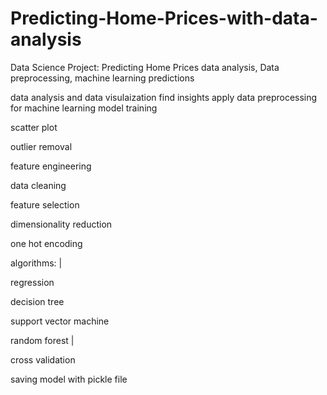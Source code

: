 # Predicting-Home-Prices-with-data-analysis
Data Science Project:  Predicting Home Prices data analysis, Data preprocessing, machine learning predictions 

data analysis and data visulaization
find insights
apply data preprocessing for machine learning model training

scatter plot

outlier removal

feature engineering

data cleaning

feature selection

dimensionality reduction

one hot encoding

algorithms: |

regression

decision tree

support vector machine

random forest |



cross validation

saving model with pickle file 
